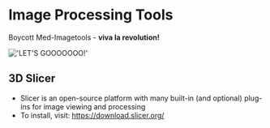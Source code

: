 # Image Processing Tools

Boycott Med-Imagetools - **viva la revolution!**

!['LET'S GOOOOOOO!'](https://media1.tenor.com/m/aps3ea5zt1EAAAAd/viva-la-revolution.gif)


## 3D Slicer 
- Slicer is an open-source platform with many built-in (and optional) plug-ins for image viewing and processing
- To install, visit: <https://download.slicer.org/>